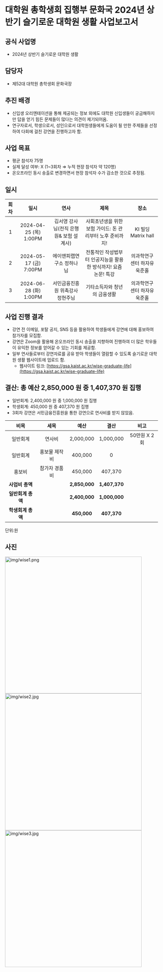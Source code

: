 대학원 총학생회 집행부 문화국 2024년 상반기 슬기로운 대학원 생활 사업보고서
===

## 공식 사업명
- 2024년 상반기 슬기로운 대학원 생활

## 담당자
- 제52대 대학원 총학생회 문화국장

## 추진 배경
- 신입생 오리엔테이션을 통해 제공되는 정보 외에도 대학원 신입생들이 궁금해하지만 답을 얻기 힘든 문제들이 많다는 의견이 제기되어옴.
- 연구자로서, 학생으로서, 성인으로서 대학원생들에게 도움이 될 만한 주제들을 선정하여 다회에 걸친 강연을 진행하고자 함.

## 사업 목표
- 평균 참석자 75명
- 실제 달성 여부: X (1~3회차 ⇒ 누적 현장 참석자 약 120명)
- 온오프라인 동시 송출로 변경하면서 현장 참석자 수가 감소한 것으로 추정됨.
 
## 일시
|  **회차** |   **일시**   | **연사** | **제목** | **장소** |
|:----------:|:------------:|:--------:|:--------:|:--------:|
|      1      |2024-04-25 (목) 1:00PM| 김서영 강사님(전직 은행원& 보험 설계사) | 사회초년생을 위한 보험 가이드: 돈 관리부터 노후 준비까지! |KI 빌딩 Matrix hall |
|      2      |2024-05-17 (금) 7:00PM| 에이앤피랩연구소 정하나님 | 전통적인 작성법부터 인공지능을 활용한 방식까지! 요즘논문! 특강 | 의과학연구센터 하자유욱준홀 |
|      3      |2024-06-28 (화) 1:00PM| 서민금융진흥원 위촉강사 정현주님 |기타소득자와 청년의 금융생활 | 의과학연구센터 하자유욱준홀 |


## 사업 진행 결과
- 강연 전 이메일, 포탈 공지, SNS 등을 활용하여 학생들에게 강연에 대해 홍보하여 참가자를 모집함.
- 강연은 Zoom을 활용해 온오프라인 동시 송출을 지향하여 진행하여 더 많은 학우들이 유익한 정보를 얻어갈 수 있는 기회를 제공함.  
- 일부 연사들로부터 강연자료를 공유 받아 학생들이 열람할 수 있도록 슬기로운 대학원 생활 웹사이트에 업로드 함.
	- 웹사이트 링크:  [https://gsa.kaist.ac.kr/wise-graduate-life](https://gsa.kaist.ac.kr/wise-graduate-life)

## 결산: 총 예산 2,850,000 원 중 1,407,370 원 집행

- 일반회계: 2,400,000 원 중 1,000,000 원 집행
- 학생회계: 450,000 원 중 407,370 원 집행
- 3회차 강연은 서민금융진흥원을 통한 강연으로 연사비를 받지 않았음. 

|  **비목** |   **세목**   | **예산** | **결산** |**비고**|
|:----------:|:------------:|:--------:|:--------:|:--------:|
|일반회계| 연사비 | 2,000,000 | 1,000,000 | 50만원 X 2회 |
|일반회계| 홍보물 제작비 |400,000 | 0 ||
|홍보비|참가자 경품비| 450,000| 407,370 ||
|   **사업비 총액**  |     | **2,850,000** | **1,407,370** ||
|   **일반회계 총액**  |    | **2,400,000** | **1,000,000** ||
|   **학생회계 총액**  |     |**450,000** | **407,370** ||

단위:원

## 사진
<img src="" width="450px" title="img/wise1.png"/> 
<img src="" width="450px" title="img/wise2.jpg"/> 
<img src="" width="450px" title="img/wise3.jpg"/> 
